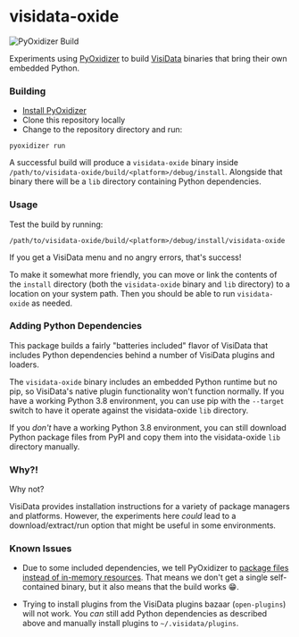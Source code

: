 # visidata-oxide

![PyOxidizer Build](https://github.com/ajkerrigan/visidata-oxide/workflows/PyOxidizer%20Build/badge.svg)

Experiments using [PyOxidizer](https://pyoxidizer.readthedocs.io/) to build [VisiData](https://www.visidata.org/) binaries that bring their own embedded Python.

### Building

* [Install PyOxidizer](https://pyoxidizer.readthedocs.io/en/stable/getting_started.html#installing)
* Clone this repository locally
* Change to the repository directory and run:

```
pyoxidizer run
```

A successful build will produce a `visidata-oxide` binary inside `/path/to/visidata-oxide/build/<platform>/debug/install`. Alongside that binary there will be a `lib` directory containing Python dependencies.

### Usage

Test the build by running:

```
/path/to/visidata-oxide/build/<platform>/debug/install/visidata-oxide
```

If you get a VisiData menu and no angry errors, that's success!

To make it somewhat more friendly, you can move or link the contents of the `install` directory (both the `visidata-oxide` binary and `lib` directory) to a location on your system path. Then you should be able to run `visidata-oxide` as needed.

### Adding Python Dependencies

This package builds a fairly "batteries included" flavor of VisiData that includes Python dependencies behind a number of VisiData plugins and loaders.

The `visidata-oxide` binary includes an embedded Python runtime but no pip, so VisiData's native plugin functionality won't function normally. If you have a working Python 3.8 environment, you can use pip with the `--target` switch to have it operate against the visidata-oxide `lib` directory.

If you _don't_ have a working Python 3.8 environment, you can still download Python package files from PyPI and copy them into the visidata-oxide `lib` directory manually.

### Why?!

Why not?

VisiData provides installation instructions for a variety of package managers and platforms. However, the experiments here _could_ lead to a download/extract/run option that might be useful in some environments.

### Known Issues

* Due to some included dependencies, we tell PyOxidizer to [package files instead of in-memory resources](https://pyoxidizer.readthedocs.io/en/stable/packaging_additional_files.html). That means we don't get a single self-contained binary, but it also means that the build works 😁.

* Trying to install plugins from the VisiData plugins bazaar (`open-plugins`) will not work. You _can_ still add Python dependencies as described above and manually install plugins to `~/.visidata/plugins`.
